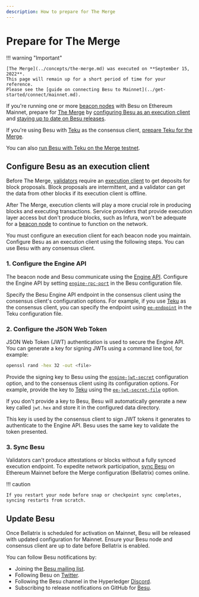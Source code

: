 ```yaml
---
description: How to prepare for The Merge
---
```


# Prepare for The Merge

!!! warning "Important"

    [The Merge](../concepts/the-merge.md) was executed on **September 15, 2022**.
    This page will remain up for a short period of time for your reference.
    Please see the [guide on connecting Besu to Mainnet](../get-started/connect/mainnet.md).

If you're running one or more [beacon nodes](../concepts/the-merge.md#consensus-clients) with Besu on Ethereum Mainnet,
prepare for [The Merge](../concepts/the-merge.md) by
[configuring Besu as an execution client](#configure-besu-as-an-execution-client) and
[staying up to date on Besu releases](#update-besu).

If you're using Besu with [Teku] as the consensus client,
[prepare Teku for the Merge](https://docs.teku.consensys.net/en/latest/HowTo/Prepare-for-The-Merge/).

You can also
[run Besu with Teku on the Merge testnet](../tutorials/besu-teku-testnet.md).

## Configure Besu as an execution client

Before The Merge, [validators](../concepts/the-merge.md#consensus-clients) require an
[execution client](../concepts/the-merge.md#execution-clients) to get deposits for block proposals.
Block proposals are intermittent, and a validator can get the data from other blocks if its execution client is offline.

After The Merge, execution clients will play a more crucial role in producing blocks and executing transactions.
Service providers that provide execution layer access but don't produce blocks, such as Infura, won't be adequate for a
[beacon node](../concepts/the-merge.md#consensus-clients) to continue to function on the network.

You must configure an execution client for each beacon node you maintain.
Configure Besu as an execution client using the following steps.
You can use Besu with any consensus client.

### 1. Configure the Engine API

The beacon node and Besu communicate using the [Engine API](use-engine-api.md).
Configure the Engine API by setting [`engine-rpc-port`](../reference/cli/options.md#engine-rpc-port) in the Besu
configuration file.

Specify the Besu Engine API endpoint in the consensus client using the consensus client's configuration options.
For example, if you use [Teku] as the consensus client, you can specify the endpoint using
[`ee-endpoint`](https://docs.teku.consensys.net/en/latest/Reference/CLI/CLI-Syntax/#ee-endpoint) in the Teku
configuration file.

### 2. Configure the JSON Web Token

JSON Web Token (JWT) authentication is used to secure the Engine API.
You can generate a key for signing JWTs using a command line tool, for example:

```bash
openssl rand -hex 32 -out <file>
```

Provide the signing key to Besu using the [`engine-jwt-secret`](../reference/cli/options.md#engine-jwt-secret)
configuration option, and to the consensus client using its configuration options.
For example, provide the key to [Teku] using the
[`ee-jwt-secret-file`](https://docs.teku.consensys.net/en/latest/Reference/CLI/CLI-Syntax/#ee-jwt-secret-file) option.

If you don't provide a key to Besu, Besu will automatically generate a new key called `jwt.hex` and store it in the
configured data directory.

This key is used by the consensus client to sign JWT tokens it generates to authenticate to the
Engine API. Besu uses the same key to validate the token presented.

### 3. Sync Besu

Validators can't produce attestations or blocks without a fully synced execution endpoint.
To expedite network participation, [sync Besu](../get-started/connect/sync-node.md) on Ethereum Mainnet before the Merge
configuration (Bellatrix) comes online.

!!! caution

    If you restart your node before snap or checkpoint sync completes, syncing restarts from scratch.

## Update Besu

Once Bellatrix is scheduled for activation on Mainnet, Besu will be released with updated configuration for Mainnet.
Ensure your Besu node and consensus client are up to date before Bellatrix is enabled.

You can follow Besu notifications by:

- Joining the [Besu mailing list](https://lists.hyperledger.org/g/besu).
- Following Besu on [Twitter](https://twitter.com/HyperledgerBesu).
- Following the Besu channel in the Hyperledger [Discord](https://discord.gg/hyperledger).
- Subscribing to release notifications on GitHub for [Besu](https://github.com/hyperledger/besu/).

<!-- links -->
[Teku]: https://docs.teku.consensys.net/en/stable/
